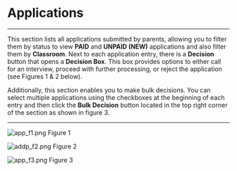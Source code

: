 # Applications

---

This section lists all applications submitted by parents, allowing you to filter them by status to view **PAID** and **UNPAID (NEW)** applications and also filter them by **Classroom**. Next to each application entry, there is a **Decision** button that opens a **Decision Box**. This box provides options to either call for an interview, proceed with further processing, or reject the application (see Figures 1 & 2 below).

Additionally, this section enables you to make bulk decisions. You can select multiple applications using the checkboxes at the beginning of each entry and then click the **Bulk Decision** button located in the top right corner of the section as shown in figure 3.

---

![app_f1.png](app_f1.png)
Figure 1

![addp_f2.png](addp_f2.png)
Figure 2

![app_f3.png](app_f3.png)
Figure 3